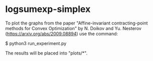 # logsumexp-simplex

To plot the graphs from the paper "Affine-invariant contracting-point methods for Convex Optimization" by N. Doikov and Yu. Nesterov 
(https://arxiv.org/abs/2009.08894) use the command:

$ python3 run_experiment.py

The results will be placed into "plots/*".
